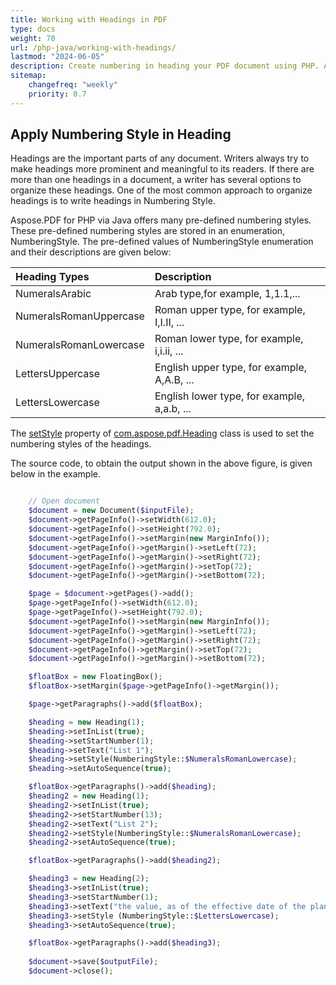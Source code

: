 ```yaml
---
title: Working with Headings in PDF
type: docs
weight: 70
url: /php-java/working-with-headings/
lastmod: "2024-06-05"
description: Create numbering in heading your PDF document using PHP. Aspose.PDF for PHP via Java offers different kinds of numbering styles.
sitemap:
    changefreq: "weekly"
    priority: 0.7
---
```


## Apply Numbering Style in Heading

Headings are the important parts of any document. Writers always try to make headings more prominent and meaningful to its readers. If there are more than one headings in a document, a writer has several options to organize these headings. One of the most common approach to organize headings is to write headings in Numbering Style.

Aspose.PDF for PHP via Java offers many pre-defined numbering styles. These pre-defined numbering styles are stored in an enumeration, NumberingStyle. The pre-defined values of NumberingStyle enumeration and their descriptions are given below:

|**Heading Types**|**Description**|
| :- | :- |
|NumeralsArabic|Arab type,for example, 1,1.1,...|
|NumeralsRomanUppercase|Roman upper type, for example, I,I.II, ...|
|NumeralsRomanLowercase|Roman lower type, for example, i,i.ii, ...|
|LettersUppercase|English upper type, for example, A,A.B, ...|
|LettersLowercase|English lower type, for example, a,a.b, ...|
The [setStyle](https://reference.aspose.com/pdf/java/com.aspose.pdf/Heading) property of [com.aspose.pdf.Heading](https://reference.aspose.com/pdf/java/com.aspose.pdf/Heading) class is used to set the numbering styles of the headings.


The source code, to obtain the output shown in the above figure, is given below in the example.

```php

    // Open document
    $document = new Document($inputFile);
    $document->getPageInfo()->setWidth(612.0);
    $document->getPageInfo()->setHeight(792.0);
    $document->getPageInfo()->setMargin(new MarginInfo());
    $document->getPageInfo()->getMargin()->setLeft(72);
    $document->getPageInfo()->getMargin()->setRight(72);
    $document->getPageInfo()->getMargin()->setTop(72);
    $document->getPageInfo()->getMargin()->setBottom(72);

    $page = $document->getPages()->add();
    $page->getPageInfo()->setWidth(612.0);
    $page->getPageInfo()->setHeight(792.0);
    $document->getPageInfo()->setMargin(new MarginInfo());
    $document->getPageInfo()->getMargin()->setLeft(72);
    $document->getPageInfo()->getMargin()->setRight(72);
    $document->getPageInfo()->getMargin()->setTop(72);
    $document->getPageInfo()->getMargin()->setBottom(72);

    $floatBox = new FloatingBox();
    $floatBox->setMargin($page->getPageInfo()->getMargin());

    $page->getParagraphs()->add($floatBox);

    $heading = new Heading(1);
    $heading->setInList(true);
    $heading->setStartNumber(1);
    $heading->setText("List 1");
    $heading->setStyle(NumberingStyle::$NumeralsRomanLowercase);
    $heading->setAutoSequence(true);

    $floatBox->getParagraphs()->add($heading);
    $heading2 = new Heading(1);
    $heading2->setInList(true);
    $heading2->setStartNumber(13);
    $heading2->setText("List 2");
    $heading2->setStyle(NumberingStyle::$NumeralsRomanLowercase);
    $heading2->setAutoSequence(true);

    $floatBox->getParagraphs()->add($heading2);

    $heading3 = new Heading(2);
    $heading3->setInList(true);
    $heading3->setStartNumber(1);
    $heading3->setText("the value, as of the effective date of the plan, of property to be distributed under the plan onaccount of each allowed");
    $heading3->setStyle (NumberingStyle::$LettersLowercase);
    $heading3->setAutoSequence(true);

    $floatBox->getParagraphs()->add($heading3);
    
    $document->save($outputFile);
    $document->close();
```
